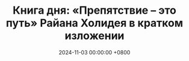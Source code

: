 ---
title: "Книга дня: «Препятствие – это путь» Райана Холидея в кратком изложении"
description: >-
  🛤️ «Препятствие – это путь» — вдохновляющая книга Райана Холидея, основанная на философии стоицизма, о том, как превращать трудности в возможности. Узнайте, как преодолеть трудности с книгой "Препятствие – это путь" Райана Холидея! Сила стоицизма для успеха и устойчивости.
date: 2024-11-03 00:00:00 +0800
categories: [Мышление, Конспекты-книг]
tags:
  [
    препятствие-это-путь,
    райан-холидей,
    стоицизм,
    саморазвитие,
    философия,
    преодоление-трудностей,
    личностный-рост,
    успех,
    устойчивость,
    мотивация,
    мышление,
    обзор-книг,
    вдохновение,
    практические-советы,
    жизненные-вызовы
  ]
image: 
alt: Обложка книги Препятствие – это путь Райана Холидея
fallback:
  - 
  - 
---